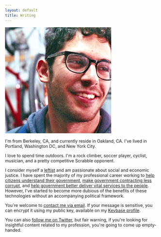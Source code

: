 ```yaml
---
layout: default
title: Writing
---
```


![headshot](/img/headshot.png)

I'm from Berkeley, CA, and currently reside in Oakland, CA. I've lived in Portland, Washington DC, and New York City.

I love to spend time outdoors. I'm a rock climber, soccer player, cyclist, musician, and a pretty competitive Scrabble opponent.

I consider myself a [leftist](http://dsausa.org) and am passionate about social and economic justice. I have spent the majority of my professional career working to [help citizens understand their government](http://mashable.com/2012/05/14/raise-your-voice-govhub/#B0hAsC2YTsqX), [make government contracting less corrupt](https://www.codeforamerica.org/blog/2013/05/16/rfp-ez/), and [help government better deliver vital services to the people](https://www.dobt.co/). However, I've started to become more dubious of the benefits of these technologies without an accompanying political framework.

You're welcome to [contact me via email](mailto:ad{at}mbecker{dot}cc). If your message is sensitive, you can encrypt it using my public key, available on my [Keybase profile](https://keybase.io/ajb).

You can also [follow me on Twitter](https://www.twitter.com/adamjacobbecker), but fair warning, if you're looking for insightful content related to my profession, you're going to come up empty-handed.
